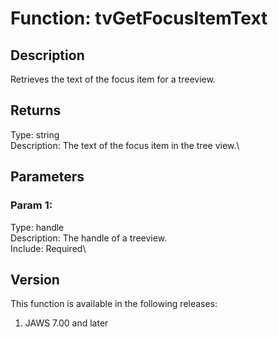 # Function: tvGetFocusItemText

## Description

Retrieves the text of the focus item for a treeview.

## Returns

Type: string\
Description: The text of the focus item in the tree view.\

## Parameters

### Param 1:

Type: handle\
Description: The handle of a treeview.\
Include: Required\

## Version

This function is available in the following releases:

1.  JAWS 7.00 and later

